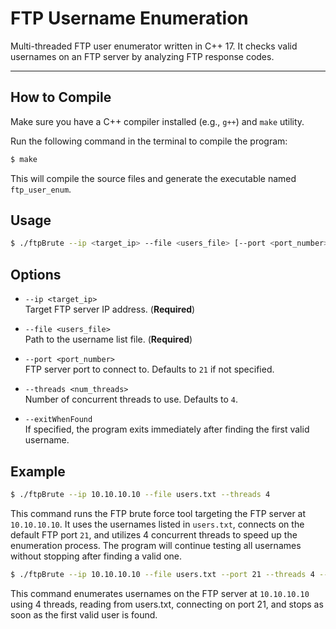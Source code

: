 # FTP Username Enumeration

Multi-threaded FTP user enumerator written in C++ 17. It checks valid usernames on an FTP server by analyzing FTP response codes.

---
## How to Compile

Make sure you have a C++ compiler installed (e.g., `g++`) and `make` utility.

Run the following command in the terminal to compile the program:
```bash
$ make
```
This will compile the source files and generate the executable named `ftp_user_enum`.

## Usage

```bash
$ ./ftpBrute --ip <target_ip> --file <users_file> [--port <port_number>] [--threads <num_threads>] [--exitWhenFound]
```
## Options

- `--ip <target_ip>`  
  Target FTP server IP address. (**Required**)

- `--file <users_file>`  
  Path to the username list file. (**Required**)

- `--port <port_number>`  
  FTP server port to connect to. Defaults to `21` if not specified.

- `--threads <num_threads>`  
  Number of concurrent threads to use. Defaults to `4`.

- `--exitWhenFound`  
  If specified, the program exits immediately after finding the first valid username.


## Example

```bash
$ ./ftpBrute --ip 10.10.10.10 --file users.txt --threads 4
```
This command runs the FTP brute force tool targeting the FTP server at `10.10.10.10`. It uses the usernames listed in `users.txt`, connects on the default FTP port `21`, and utilizes 4 concurrent threads to speed up the enumeration process. The program will continue testing all usernames without stopping after finding a valid one.

```bash
$ ./ftpBrute --ip 10.10.10.10 --file users.txt --port 21 --threads 4 --exitWhenFound
```
This command enumerates usernames on the FTP server at `10.10.10.10` using 4 threads, reading from users.txt, connecting on port 21, and stops as soon as the first valid user is found.

